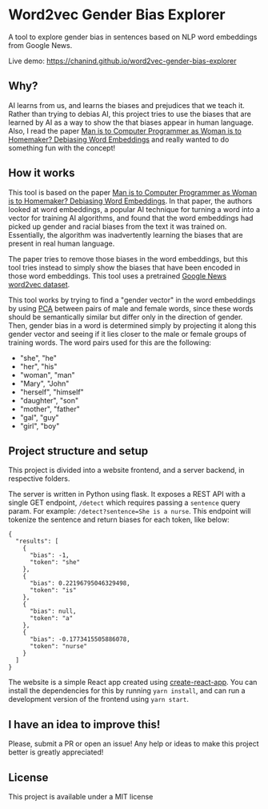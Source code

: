 # Word2vec Gender Bias Explorer

A tool to explore gender bias in sentences based on NLP word embeddings from Google News.

Live demo:
https://chanind.github.io/word2vec-gender-bias-explorer

## Why?

AI learns from us, and learns the biases and prejudices that we teach it. Rather than trying to debias AI, this project tries to use the biases that are learned by AI as a way to show the that biases appear in human language. Also, I read the paper [Man is to Computer Programmer as Woman is to Homemaker? Debiasing Word Embeddings](https://proceedings.neurips.cc/paper/2016/file/a486cd07e4ac3d270571622f4f316ec5-Paper.pdf) and really wanted to do something fun with the concept!

## How it works

This tool is based on the paper [Man is to Computer Programmer as Woman is to
Homemaker? Debiasing Word Embeddings](https://proceedings.neurips.cc/paper/2016/file/a486cd07e4ac3d270571622f4f316ec5-Paper.pdf). In that paper, the authors looked at word embeddings, a popular AI technique for turning a word into a vector for training AI algorithms, and found that the word embeddings had picked up gender and racial biases from the text it was trained on. Essentially, the algorithm was inadvertently learning the biases that are present in real human language.

The paper tries to remove those biases in the word embeddings, but this tool tries instead to simply show the biases that have been encoded in those word embeddings. This tool uses a pretrained [Google News word2vec dataset](https://code.google.com/archive/p/word2vec/).

This tool works by trying to find a "gender vector" in the word embeddings by using [PCA](https://en.wikipedia.org/wiki/Principal_component_analysis) between pairs of male and female words, since these words should be semantically similar but differ only in the direction of gender. Then, gender bias in a word is determined simply by projecting it along this gender vector and seeing if it lies closer to the male or female groups of training words. The word pairs used for this are the following:

- "she", "he"
- "her", "his"
- "woman", "man"
- "Mary", "John"
- "herself", "himself"
- "daughter", "son"
- "mother", "father"
- "gal", "guy"
- "girl", "boy"

## Project structure and setup

This project is divided into a website frontend, and a server backend, in respective folders.

The server is written in Python using flask. It exposes a REST API with a single GET endpoint, `/detect` which requires passing a `sentence` query param. For example: `/detect?sentence=She is a nurse`. This endpoint will tokenize the sentence and return biases for each token, like below:

```
{
  "results": [
    {
      "bias": -1,
      "token": "she"
    },
    {
      "bias": 0.22196795046329498,
      "token": "is"
    },
    {
      "bias": null,
      "token": "a"
    },
    {
      "bias": -0.1773415505886078,
      "token": "nurse"
    }
  ]
}
```

The website is a simple React app created using [create-react-app](https://create-react-app.dev). You can install the dependencies for this by running `yarn install`, and can run a development version of the frontend using `yarn start`.

## I have an idea to improve this!

Please, submit a PR or open an issue! Any help or ideas to make this project better is greatly appreciated!

## License

This project is available under a MIT license
